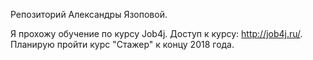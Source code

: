 Репозиторий Александры Язоповой.

Я прохожу обучение по курсу Job4j. Доступ к курсу: http://job4j.ru/.
Планирую пройти курс "Стажер" к концу 2018 года.

